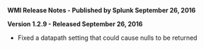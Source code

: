 **WMI Release Notes - Published by Splunk September 26, 2016**


**Version 1.2.9 - Released September 26, 2016**

* Fixed a datapath setting that could cause nulls to be returned
